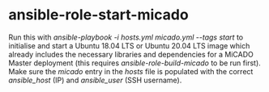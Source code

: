 # ansible-role-start-micado

Run this with _ansible-playbook -i hosts.yml micado.yml --tags start_ to initialise and start a Ubuntu 18.04 LTS or Ubuntu 20.04 LTS image which already includes the necessary libraries and dependencies for a MiCADO Master deployment (this requires *ansible-role-build-micado* to be run first). Make sure the *micado* entry in the _hosts_ file is populated with the correct *ansible_host* (IP) and *ansible_user* (SSH username).